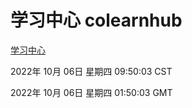 # 学习中心 colearnhub
[学习中心](http://27.19.32.34:56308/colearnhub/)

2022年 10月 06日 星期四 09:50:03 CST

2022年 10月 06日 星期四 01:50:03 GMT

